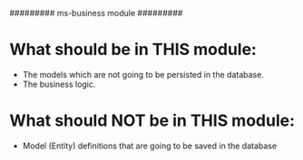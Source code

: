 ######### ms-business module #########

# What should be in THIS module:

* The models which are not going to be persisted in the database.
* The business logic.

# What should NOT be in THIS module:

* Model (Entity) definitions that are going to be saved in the database